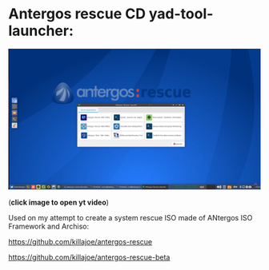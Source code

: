# Antergos rescue CD yad-tool-launcher:

[![welcome-a_r-screenshot-video youtube](https://raw.githubusercontent.com/killajoe/welcome-a_r/refs/heads/main/welcome-a_r-screenshot.png)](https://www.youtube.com/watch?v=3i_Db6WEFU0?si=WUhjwL10mnIBY3nn)

(**click image to open yt video**)

Used on my attempt to create a system rescue ISO made of ANtergos ISO Framework and Archiso:

https://github.com/killajoe/antergos-rescue

https://github.com/killajoe/antergos-rescue-beta
